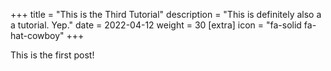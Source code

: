+++
title = "This is the Third Tutorial"
description = "This is definitely also a a tutorial. Yep."
date = 2022-04-12
weight = 30
[extra]
icon = "fa-solid fa-hat-cowboy"
+++

This is the first post!